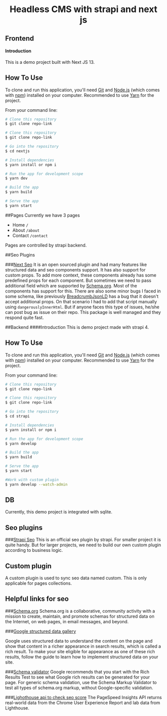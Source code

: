 <h1 align="center"><br>Headless CMS with strapi and next js<br></h1>


## Frontend

#### Introduction
This is a demo project built with Next JS 13.

## How To Use

To clone and run this application, you'll need [Git](https://git-scm.com) and [Node.js](https://nodejs.org/en/download/) (which comes with [npm](http://npmjs.com)) installed on your computer. Recommended to use [Yarn](https://classic.yarnpkg.com/en/docs/install/#windows-stable) for the project.

From your command line:

```bash
# Clone this repository
$ git clone repo-link

# Clone this repository
$ git clone repo-link

# Go into the repository
$ cd nextjs

# Install dependencies
$ yarn install or npm i

# Run the app for development scope
$ yarn dev 

# Build the app
$ yarn build

# Serve the app
$ yarn start


```

##Pages
Currently we have 3 pages

- Home `/`
- About `/about`
- Contact `/contact`

Pages are controlled by strapi backend. 

##Seo Plugins

###[Next Seo](https://github.com/garmeeh/next-seo)
It is an open sourced plugin and had  many features like structured data and seo components support. It has also support for custom props. To add more context, these components already has some predefined props for each component. But sometimes we need to pass additional field which are supported by [Schema.org](https://schema.org). Most of the components has support for this. There are also some minor bugs I faced in some schema, like previously [BreadcrumbJsonLD](https://github.com/garmeeh/next-seo#breadcrumb) has a bug that it doesn't accept additional props. On that scenario I had to add that script manually using `dangerouslyInnerHtml`. But if anyone faces this type of issues, he/she can post bug as issue on their repo. This package is well managed and they respond quite fast.

##Backend
####Introduction
This is demo project made with strapi 4.

## How To Use

To clone and run this application, you'll need [Git](https://git-scm.com) and [Node.js](https://nodejs.org/en/download/) (which comes with [npm](http://npmjs.com)) installed on your computer. Recommended to use [Yarn](https://classic.yarnpkg.com/en/docs/install/#windows-stable) for the project.

From your command line:

```bash
# Clone this repository
$ git clone repo-link

# Clone this repository
$ git clone repo-link

# Go into the repository
$ cd strapi

# Install dependencies
$ yarn install or npm i

# Run the app for development scope
$ yarn develop 

# Build the app
$ yarn build

# Serve the app
$ yarn start

#Work with custom plugin
$ yarn develop --watch-admin


```
## DB

Currently, this demo project is integrated with sqlite.

## Seo plugins

###[Strapi Seo](https://market.strapi.io/plugins/@strapi-plugin-seo)
This is an official seo plugin by strapi. For smaller project it is quite handy. But for larger projects, we need to build our own custom plugin according to business logic.

## Custom plugin
A custom plugin is used to sync seo data named custom. This is only applicable for pages collections. 

## Helpful links for seo

###[Schema.org](https://www.schema.org)
Schema.org is a collaborative, community activity with a mission to create, maintain, and promote schemas for structured data on the Internet, on web pages, in email messages, and beyond.

###[Google structured data gallery](https://developers.google.com/search/docs/appearance/structured-data/search-gallery)

Google uses structured data to understand the content on the page and show that content in a richer appearance in search results, which is called a rich result. To make your site eligible for appearance as one of these rich results, follow the guide to learn how to implement structured data on your site. 

###[Schema validator](https://developers.google.com/search/docs/appearance/structured-data)
Google recommends that you start with the Rich Results Test to see what Google rich results can be generated for your page. For generic schema validation, use the Schema Markup Validator to test all types of schema.org markup, without Google-specific validation.

###[Lighothouse api to check seo score](https://developers.google.com/speed/docs/insights/v5/get-started)
The PageSpeed Insights API returns real-world data from the Chrome User Experience Report and lab data from Lighthouse.